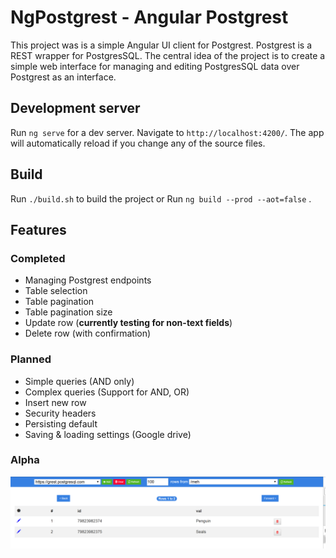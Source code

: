 # NgPostgrest - Angular Postgrest

This project was is a simple Angular UI client for Postgrest. Postgrest is a REST wrapper for PostgresSQL. The central idea of the project is to create a simple web interface for managing and editing PostgresSQL data over Postgrest as an interface.

## Development server

Run `ng serve` for a dev server. Navigate to `http://localhost:4200/`. The app will automatically reload if you change any of the source files.

## Build

Run `./build.sh` to build the project or
Run `ng build --prod --aot=false` .

## Features

### Completed

  - Managing Postgrest endpoints
  - Table selection
  - Table pagination
  - Table pagination size
  - Update row (**currently testing for non-text fields**)
  - Delete row (with confirmation)


### Planned

  - Simple queries (AND only)
  - Complex queries (Support for AND, OR)
  - Insert new row
  - Security headers
  - Persisting default
  - Saving & loading settings (Google drive)

### Alpha

![Logo](docs/screenshot.PNG "Logo")





